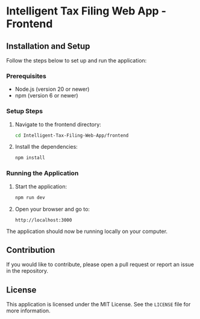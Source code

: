# Intelligent Tax Filing Web App - Frontend

## Installation and Setup

Follow the steps below to set up and run the application:

### Prerequisites

- Node.js (version 20 or newer)
- npm (version 6 or newer)

### Setup Steps

1. Navigate to the frontend directory:
    ```bash
    cd Intelligent-Tax-Filing-Web-App/frontend
    ```

2. Install the dependencies:
    ```bash
    npm install
    ```

### Running the Application

1. Start the application:
    ```bash
    npm run dev
    ```

2. Open your browser and go to:
    ```
    http://localhost:3000
    ```

The application should now be running locally on your computer.

## Contribution

If you would like to contribute, please open a pull request or report an issue in the repository.

## License

This application is licensed under the MIT License. See the `LICENSE` file for more information.
